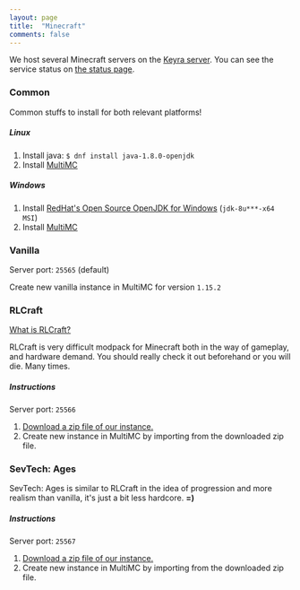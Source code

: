 ```yaml
---
layout: page
title:  "Minecraft"
comments: false
---
```


We host several Minecraft servers on the [Keyra server](https://rhea.dev/persephone). You can see the service status on [the status page](https://status.rhea.dev).

### Common

Common stuffs to install for both relevant platforms!

##### Linux

1. Install java: `$ dnf install java-1.8.0-openjdk`
2. Install [MultiMC](https://multimc.org)

##### Windows

1. Install [RedHat's Open Source OpenJDK for Windows](https://developers.redhat.com/products/openjdk/download) (`jdk-8u***-x64 MSI`)
2. Install [MultiMC](https://multimc.org)

### Vanilla

Server port: `25565` (default)

Create new vanilla instance in MultiMC for version `1.15.2`

### RLCraft

[What is RLCraft?](https://www.youtube.com/watch?v=tbRAUWNf-2Y)

RLCraft is very difficult modpack for Minecraft both in the way of gameplay, and hardware demand. You should really check it out beforehand or you will die. Many times.

##### Instructions

Server port: `25566`

1. [Download a zip file of our instance.](https://valkyrja.app/files/Valhalla-RLCraft-1.12.2-v2.7.1.zip)
2. Create new instance in MultiMC by importing from the downloaded zip file.

### SevTech: Ages

SevTech: Ages is similar to RLCraft in the idea of progression and more realism than vanilla, it's just a bit less hardcore. **=)**

##### Instructions

Server port: `25567`

1. [Download a zip file of our instance.](https://valkyrja.app/files/Valhalla-SevTech-1.12.2-v3.1.2-1.zip)
2. Create new instance in MultiMC by importing from the downloaded zip file.

